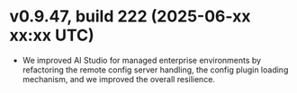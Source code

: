 # v0.9.47, build 222 (2025-06-xx xx:xx UTC)
- We improved AI Studio for managed enterprise environments by refactoring the remote config server handling, the config plugin loading mechanism, and we improved the overall resilience.
